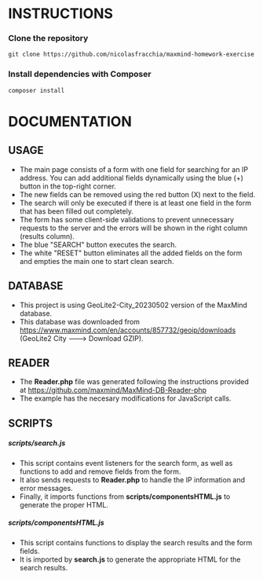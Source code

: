 # INSTRUCTIONS
### Clone the repository
```
git clone https://github.com/nicolasfracchia/maxmind-homework-exercise
```
### Install dependencies with Composer
```
composer install
```

# DOCUMENTATION
## USAGE
- The main page consists of a form with one field for searching for an IP address. You can add additional fields dynamically using the blue (+) button in the top-right corner.
- The new fields can be removed using the red button (X) next to the field.
- The search will only be executed if there is at least one field in the form that has been filled out completely.
- The form has some client-side validations to prevent unnecessary requests to the server and the errors will be shown in the right column (results column).
- The blue "SEARCH" button executes the search.
- The white "RESET" button eliminates all the added fields on the form and empties the main one to start clean search.

## DATABASE
- This project is using GeoLite2-City_20230502 version of the MaxMind database.
- This database was downloaded from https://www.maxmind.com/en/accounts/857732/geoip/downloads (GeoLite2 City ---> Download GZIP).

## READER
- The **Reader.php** file was generated following the instructions provided at https://github.com/maxmind/MaxMind-DB-Reader-php
- The example has the necesary modifications for JavaScript calls.

## SCRIPTS
##### scripts/search.js
- This script contains event listeners for the search form, as well as functions to add and remove fields from the form.
- It also sends requests to **Reader.php** to handle the IP information and error messages.
- Finally, it imports functions from **scripts/componentsHTML.js** to generate the proper HTML.

##### scripts/componentsHTML.js
- This script contains functions to display the search results and the form fields.
- It is imported by **search.js** to generate the appropriate HTML for the search results.